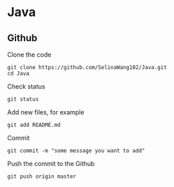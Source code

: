 # Java

## Github

Clone the code

```shell
git clone https://github.com/SelinaWang102/Java.git
cd Java
```

Check status

```shell
git status
```

Add new files, for example

```shell
git add README.md
```

Commit

```shell
git commit -m "some message you want to add"
```

Push the commit to the Github

```shell
git push origin master
```



